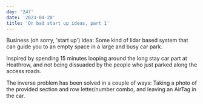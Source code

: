 ```yaml
---
day: '247'
date: '2023-04-20'
title: 'On bad start up ideas, part 1'
---
```


Business (oh sorry, 'start up') idea: Some kind of lidar based system that can guide you to an empty space in a large and busy car park.

Inspired by spending 15 minutes looping around the long stay car part at Heathrow, and not being dissuaded by the people who just parked along the access roads.

The inverse problem has been solved in a couple of ways: Taking a photo of the provided section and row letter/number combo, and leaving an AirTag in the car.
